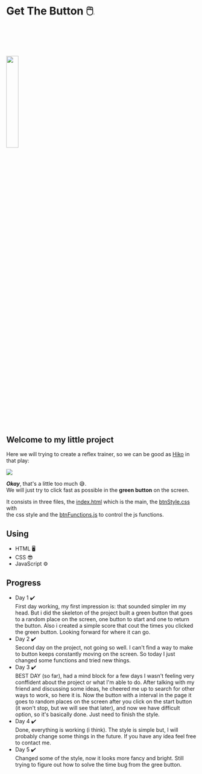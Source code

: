 # Get The Button 🖱️<img width = "2.4%" src="https://imagepng.org/wp-content/uploads/2019/12/check-icone-1-scaled.png"> 

<img width = "25%" src="https://thumbs.gfycat.com/MiserableVelvetyFlamingo-size_restricted.gif"> 
<h2>Welcome to my little project</h2> 

Here we will trying to create a reflex trainer, 
so we can be good as <a href="https://youtu.be/qFGpLdGEL9k?t=13">Hiko</a> in that play:

<img src="https://steamuserimages-a.akamaihd.net/ugc/854981990729229491/1E550152A433A5BF130AF4D2E2F60FF6B587080B/"> 

<i><b>Okay</b></i>, that's a little too much 😅.<br>
We will just try to click fast as possible in the <strong>green button</strong> on the screen.<br>

It consists in three files, the <a href="https://github.com/mateusfilipe/Get-The-Button/blob/master/index.html">index.html</a> which is the main, the <a href="https://github.com/mateusfilipe/Get-The-Button/blob/master/btnStyle.css">btnStyle.css</a> with<br>
the css style and the <a href="https://github.com/mateusfilipe/Get-The-Button/blob/master/btnFunctions.js">btnFunctions.js</a> to control the js functions.
<h2>Using</h2>
<ul>
 <li>HTML 🖥️</li>
 <li>CSS 😎</li>
 <li>JavaScript ⚙️</li>
</ul>

<h2>Progress</h2>
<ul>
 <li>Day 1 ✔️<br>
 First day working, my first impression is: that sounded simpler im my head. But i did the skeleton of  the project
 built a green button that goes to a random place on the screen, one button to start and one to return the button.
 Also i created a simple score that cout the times you clicked the green button. Looking forward for where it can go.</li>
 <li>Day 2 ✔️<br>
 Second day on the project, not going so well. I can't find a way to make to button keeps constantly moving on the screen.
 So today I just changed some functions and tried new things.
 </li>
 <li>Day 3 ✔️<br>
 BEST DAY (so far), had a mind block for a few days I wasn't feeling very conffident about the project or what I'm able to do.
 After talking with my friend and discussing some ideas, he cheered me up to search for other ways to work, so here it is. Now the button
 with a interval in the page it goes to random places on the screen after you click on the start button (it won't stop, but we will see that later),
 and now we have difficult option, so it's basically done. Just need to finish the style.
 </li>
 <li>Day 4 ✔️<br>
 Done, everything is working (i think). The style is simple but, I will probably change some things in the future. 
 If you have any idea feel free to contact me.
 </li>
 <li>Day 5 ✔️<br>
 Changed some of the style, now it looks more fancy and bright. Still trying to figure out how to solve the time bug from the gree button.
 </li>
</ul>
